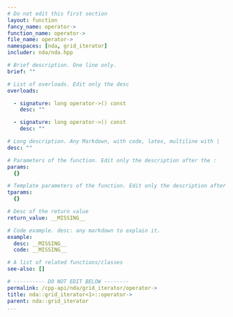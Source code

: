 ```yaml
---
# Do not edit this first section
layout: function
fancy_name: operator->
function_name: operator->
file_name: operator->
namespaces: [nda, grid_iterator]
includer: nda/nda.hpp

# Brief description. One line only.
brief: ""

# List of overloads. Edit only the desc
overloads:

  - signature: long operator->() const
    desc: ""

  - signature: long operator->() const
    desc: ""

# Long description. Any Markdown, with code, latex, multiline with |
desc: ""

# Parameters of the function. Edit only the description after the :
params:
  {}

# Template parameters of the function. Edit only the description after the :
tparams:
  {}

# Desc of the return value
return_value: __MISSING__

# Code example. desc: any markdown to explain it.
example:
  desc: __MISSING__
  code: __MISSING__

# A list of related functions/classes
see-also: []

# ---------- DO NOT EDIT BELOW --------
permalink: /cpp-api/nda/grid_iterator/operator->
title: nda::grid_iterator<1>::operator->
parent: nda::grid_iterator
...
```


